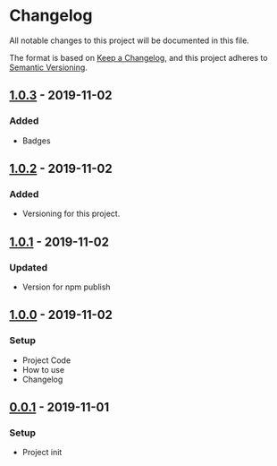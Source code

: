 # Changelog
All notable changes to this project will be documented in this file.

The format is based on [Keep a Changelog](https://keepachangelog.com/en/1.0.0/),
and this project adheres to [Semantic Versioning](https://semver.org/spec/v2.0.0.html).

## [1.0.3] - 2019-11-02
### Added
- Badges

## [1.0.2] - 2019-11-02
### Added
- Versioning for this project.

## [1.0.1] - 2019-11-02
### Updated
- Version for npm publish

## [1.0.0] - 2019-11-02
### Setup
- Project Code
- How to use
- Changelog

## [0.0.1] - 2019-11-01
### Setup
- Project init

[1.0.3]: https://github.com/voltsonic/version-management/compare/v1.0.2...v1.0.3
[1.0.2]: https://github.com/voltsonic/version-management/compare/v1.0.1...v1.0.2
[1.0.1]: https://github.com/voltsonic/version-management/compare/v1.0.0...v1.0.1
[1.0.0]: https://github.com/voltsonic/version-management/compare/v0.0.1...v1.0.0
[0.0.1]: https://github.com/voltsonic/version-management/releases/tag/v0.0.1